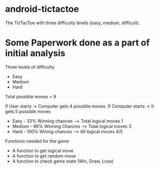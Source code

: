 # android-tictactoe
The TicTacToe with three difficulty levels (easy, medium, difficult).

# Some Paperwork done as a part of initial analysis
Three levels of difficulty
- Easy
- Medium
- Hard

Total possible moves = 9

If User starts -> Computer gets 4 possible moves. If Computer starts -> It gets 5 possible moves

* Easy 	- 33% Winning chances --> Total logical moves 1
* Medium	- 66% Winning Chances --> Total logical moves 3
* Hard	- 100% Wining chances --> All logical moves 4/5

Functions needed for the game

* A function to get logical move
* A function to get random move
* A function to check game state (Win, Draw, Lose)
